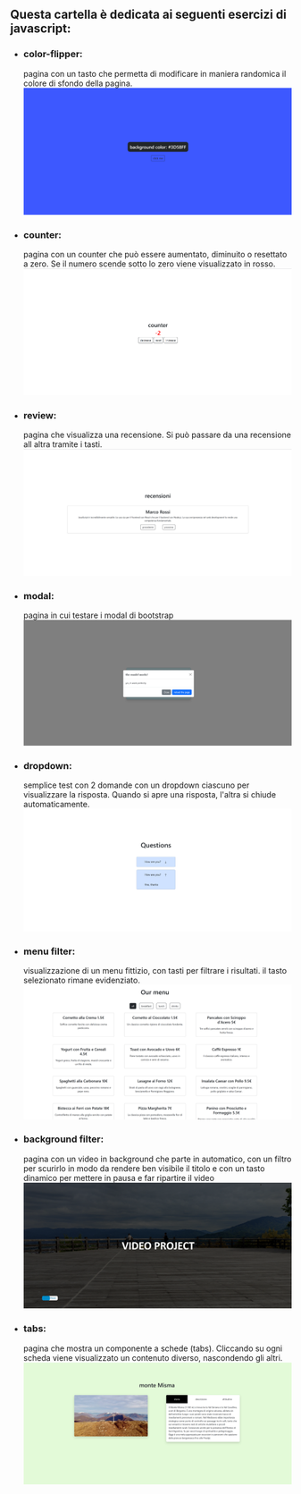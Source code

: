 ## Questa cartella è dedicata ai seguenti esercizi di javascript:

- ### color-flipper:

  pagina con un tasto che permetta di modificare in maniera randomica il colore di sfondo della pagina.
  ![immagine color-flipper](./img/color-flipper.png)

- ### counter:

  pagina con un counter che può essere aumentato, diminuito o resettato a zero. Se il numero scende sotto lo zero viene visualizzato in rosso.
  ![immagine counter](./img/counter.png)

- ### review:

  pagina che visualizza una recensione. Si può passare da una recensione all altra tramite i tasti.
  ![immagine review](./img/review.png)

- ### modal:

  pagina in cui testare i modal di bootstrap
  ![immagine modal](./img/modal.png)

- ### dropdown:

  semplice test con 2 domande con un dropdown ciascuno per visualizzare la risposta. Quando si apre una risposta, l'altra si chiude automaticamente.
  ![immagine dropdown](./img/dropdown.png)

- ### menu filter:

  visualizzazione di un menu fittizio, con tasti per filtrare i risultati. il tasto selezionato rimane evidenziato.
  ![immagine filter](./img/filter.png)

- ### background filter:

  pagina con un video in background che parte in automatico, con un filtro per scurirlo in modo da rendere ben visibile il titolo e con un tasto dinamico per mettere in pausa e far ripartire il video
  ![immagine background-filter](./img/background-video.png)

- ### tabs:
  pagina che mostra un componente a schede (tabs). Cliccando su ogni scheda viene visualizzato un contenuto diverso, nascondendo gli altri.
  ![immagine tabs](./img/tabs.png)
